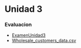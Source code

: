 # Unidad 3

### Evaluacion

* [ExamenUnidad3](https://github.com/Jonathan191012/DatosMasivos/blob/Unidad3/Evaluacion/ExamenUnidad3.scala) 
* [Wholesale_customers_data.csv](https://github.com/Jonathan191012/DatosMasivos/blob/Unidad3/Evaluacion/Wholesale_customers_data.csv)
